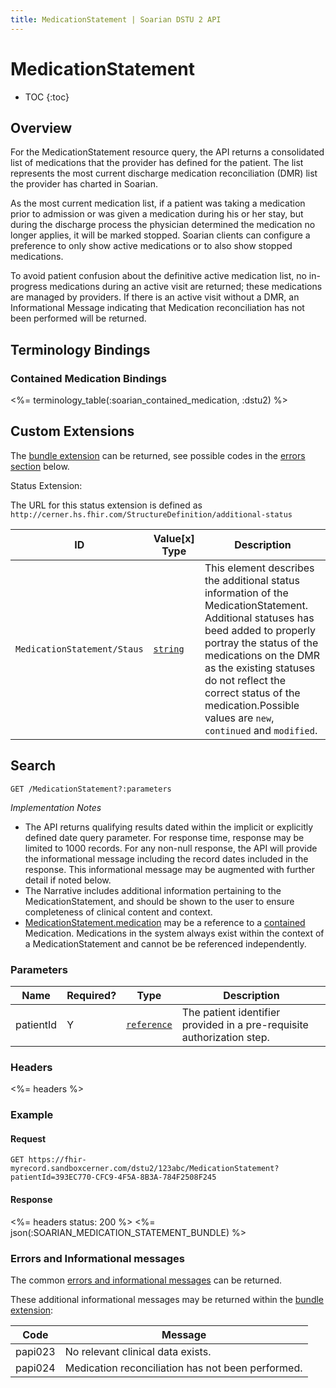 ```yaml
---
title: MedicationStatement | Soarian DSTU 2 API
---
```

 
# MedicationStatement

* TOC
{:toc}

## Overview

For the MedicationStatement resource query, the API returns a consolidated list of medications that the provider has defined for the patient.  The list represents the most current discharge medication reconciliation (DMR) list the provider has charted in Soarian.

As the most current medication list, if a patient was taking a medication prior to admission or was given a medication during his or her stay, but during the discharge process the physician determined the medication no longer applies, it will be marked stopped.  Soarian clients can configure a preference to only show active medications or to also show stopped medications.  

To avoid patient confusion about the definitive active medication list, no in-progress medications during an active visit are returned; these medications are managed by providers.  If there is an active visit without a DMR, an Informational Message indicating that Medication reconciliation has not been performed will be returned.

## Terminology Bindings

### Contained Medication Bindings

<%= terminology_table(:soarian_contained_medication, :dstu2) %>

## Custom Extensions

The [bundle extension] can be returned, see possible codes in the [errors section] below.

  Status Extension:

The URL for this status extension is defined as `http://cerner.hs.fhir.com/StructureDefinition/additional-status`

 ID                         | Value\[x] Type | Description
----------------------------|----------------|---------------------------------------------------------------------------------------------------------------------------------------------
`MedicationStatement/Staus` | [`string`]     | This element describes the additional status information of the MedicationStatement. Additional statuses has beed added to properly portray the status of the medications on the DMR as the existing statuses do not reflect the correct status of the medication.Possible values are `new`, `continued` and `modified`.


## Search 

	GET /MedicationStatement?:parameters

_Implementation Notes_

* The API returns qualifying results dated within the implicit or explicitly defined date query parameter.  For response time, response may be limited to 1000 records.  For any non-null response, the API will provide the informational message including the record dates included in the response.  This informational message may be augmented with further detail if noted below.    
* The Narrative includes additional information pertaining to the MedicationStatement, and should be shown to the user to ensure completeness of clinical content and context.
* [MedicationStatement.medication] may be a reference to a [contained] Medication.  Medications in the system always exist within the context of a MedicationStatement and cannot be be referenced independently.

### Parameters

 Name      | Required? | Type          | Description
-----------|-----------|---------------|------------------------------------------------------------------------
 patientId | Y         | [`reference`] | The patient identifier provided in a pre-requisite authorization step.

### Headers

<%= headers %>    

### Example

#### Request

	GET https://fhir-myrecord.sandboxcerner.com/dstu2/123abc/MedicationStatement?patientId=393EC770-CFC9-4F5A-8B3A-784F2508F245

#### Response

<%= headers status: 200 %>
<%= json(:SOARIAN_MEDICATION_STATEMENT_BUNDLE) %>

### Errors and Informational messages

The common [errors and informational messages] can be returned.

These additional informational messages may be returned within the [bundle extension]:

 Code    | Message
---------|---------------------------------------------------
 papi023 | No relevant clinical data exists.
 papi024 | Medication reconciliation has not been performed.

[bundle extension]: ../../#bundle-message-extension
[errors section]: #errors-and-informational-messages
[`string`]: http://hl7.org/fhir/dstu2/datatypes.html#string
[`reference`]: http://hl7.org/fhir/DSTU2/search.html#reference
[errors and informational messages]: ../../common-errors
[MedicationStatement.medication]: http://hl7.org/fhir/DSTU2/medicationstatement-definitions.html#MedicationStatement.medication_x_
[contained]: http://hl7.org/fhir/DSTU2/references.html#contained